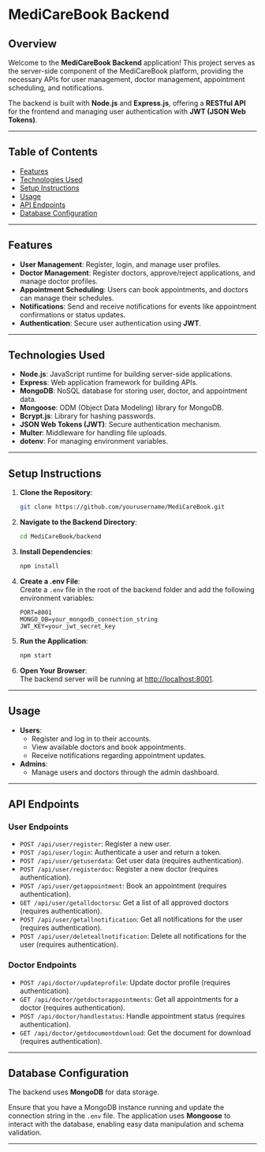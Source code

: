 # MediCareBook Backend

## Overview  
Welcome to the **MediCareBook Backend** application! This project serves as the server-side component of the MediCareBook platform, providing the necessary APIs for user management, doctor management, appointment scheduling, and notifications.  

The backend is built with **Node.js** and **Express.js**, offering a **RESTful API** for the frontend and managing user authentication with **JWT (JSON Web Tokens)**.

---

## Table of Contents  
- [Features](#features)  
- [Technologies Used](#technologies-used)  
- [Setup Instructions](#setup-instructions)  
- [Usage](#usage)  
- [API Endpoints](#api-endpoints)  
- [Database Configuration](#database-configuration)  

---

## Features  
- **User Management**: Register, login, and manage user profiles.  
- **Doctor Management**: Register doctors, approve/reject applications, and manage doctor profiles.  
- **Appointment Scheduling**: Users can book appointments, and doctors can manage their schedules.  
- **Notifications**: Send and receive notifications for events like appointment confirmations or status updates.  
- **Authentication**: Secure user authentication using **JWT**.  

---

## Technologies Used  
- **Node.js**: JavaScript runtime for building server-side applications.  
- **Express**: Web application framework for building APIs.  
- **MongoDB**: NoSQL database for storing user, doctor, and appointment data.  
- **Mongoose**: ODM (Object Data Modeling) library for MongoDB.  
- **Bcrypt.js**: Library for hashing passwords.  
- **JSON Web Tokens (JWT)**: Secure authentication mechanism.  
- **Multer**: Middleware for handling file uploads.  
- **dotenv**: For managing environment variables.  

---

## Setup Instructions  

1. **Clone the Repository**:  
    ```bash
    git clone https://github.com/yourusername/MediCareBook.git
    ```

2. **Navigate to the Backend Directory**:  
    ```bash
    cd MediCareBook/backend
    ```

3. **Install Dependencies**:  
    ```bash
    npm install
    ```

4. **Create a .env File**:  
    Create a `.env` file in the root of the backend folder and add the following environment variables:  
    ```plaintext
    PORT=8001
    MONGO_DB=your_mongodb_connection_string
    JWT_KEY=your_jwt_secret_key
    ```

5. **Run the Application**:  
    ```bash
    npm start
    ```

6. **Open Your Browser**:  
    The backend server will be running at [http://localhost:8001](http://localhost:8001).  

---

## Usage  
- **Users**:  
  - Register and log in to their accounts.  
  - View available doctors and book appointments.  
  - Receive notifications regarding appointment updates.  
- **Admins**:  
  - Manage users and doctors through the admin dashboard.  

---

## API Endpoints  

### **User Endpoints**  
- `POST /api/user/register`: Register a new user.  
- `POST /api/user/login`: Authenticate a user and return a token.  
- `POST /api/user/getuserdata`: Get user data (requires authentication).  
- `POST /api/user/registerdoc`: Register a new doctor (requires authentication).  
- `POST /api/user/getappointment`: Book an appointment (requires authentication).  
- `GET /api/user/getalldoctorsu`: Get a list of all approved doctors (requires authentication).  
- `POST /api/user/getallnotification`: Get all notifications for the user (requires authentication).  
- `POST /api/user/deleteallnotification`: Delete all notifications for the user (requires authentication).  

### **Doctor Endpoints**  
- `POST /api/doctor/updateprofile`: Update doctor profile (requires authentication).  
- `GET /api/doctor/getdoctorappointments`: Get all appointments for a doctor (requires authentication).  
- `POST /api/doctor/handlestatus`: Handle appointment status (requires authentication).  
- `GET /api/doctor/getdocumentdownload`: Get the document for download (requires authentication).  

---

## Database Configuration  
The backend uses **MongoDB** for data storage.  

Ensure that you have a MongoDB instance running and update the connection string in the `.env` file. The application uses **Mongoose** to interact with the database, enabling easy data manipulation and schema validation.

---  

